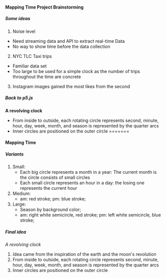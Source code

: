 #### Mapping Time Project Brainstorming

##### Some ideas
1. Noise level  
 - Need streaming data and API to extract real-time Data
 - No way to show time before the data collection
2. NYC TLC Taxi trips  
 - Familiar data set
 - Too large to be used for a simple clock as the number of trips throughout the time are concrete
3. Instagram images gained the most likes from the second

##### Back to p5.js
**A revolving clock**
* From inside to outside, each rotating circle represents second, minute, hour, day, week, month, and season is represented by the quarter arcs
* Inner circles are positioned on the outer circle
=======
#### Mapping Time

##### Variants
1. Small:
    * Each big circle represents a month in a year: The current month is the circle consists of small circles
    * Each small circle represents an hour in a day: the losing one represents the current hour
2. Medium:
    * am: red stroke;
      pm: blue stroke;
3. Large:
    * Season by background color;
    * am: right white semicircle, red stroke;
      pm: left white semicircle, blue stroke;
##### Final idea
*A revolving clock*
1. Idea came from the inspiration of the earth and the moon's revolution
2. From inside to outside, each rotating circle represents second, minute, hour, day, week, month, and season is represented by the quarter arcs
3. Inner circles are positioned on the outer circle

